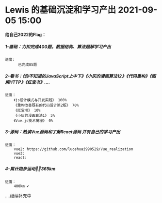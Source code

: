 <!--
 * @Date: 2021-09-05 15:00
 * @LastEditors: luoshuai
 * @LastEditTime: 2022-05-19 20:26:41
     -->
# Lewis 的基础沉淀和学习产出 2021-09-05 15:00

**给自己2022的Flag：** 

##### 1-基础：力扣完成400题，数据结构、算法题解学习产出 

    进度:  
          已完成85题
##### 2-看书：《你不知道的JavaScript上中下》《小灰的漫画算法12》《代码重构》《图解HTTP》《红宝书》....

    进度：
        《js设计模式与开发实践》 100%
        《重构改善既有的代码设计第2版》 70%
        《红宝书》 10%
        《小灰的漫画算法1》 5%
        《Vue.js技术揭秘》 0%
##### 3-源码：熟读Vue源码和了解React源码 并有自己的学习产出

    进度：
        vue2: https://github.com/luoshuai990529/Vue_realization
        vue3:
        react:
##### 4-累计跑步运动🏃‍♂️365km

    进度：
        400km ✔

....继续补充中
